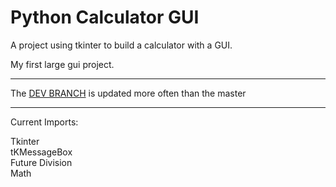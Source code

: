 # Python Calculator GUI

A project using tkinter to build a calculator with a GUI.

My first large gui project.

---

The <a href=https://github.com/adammertzenich/PyCalcGUI/tree/dev>DEV BRANCH</a> is updated more often than the master

---

Current Imports:

<p>

Tkinter <br />
tKMessageBox <br />
Future Division<br />
Math<br />

</p>
